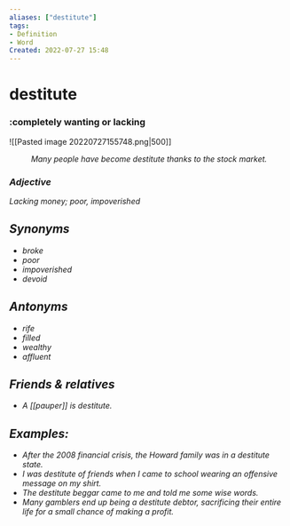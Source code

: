 ```yaml
---
aliases: ["destitute"]
tags:
- Definition 
- Word
Created: 2022-07-27 15:48  
---
```

# destitute
### :completely wanting or lacking

<span class='centerImg'> ![[Pasted image 20220727155748.png|500]] </span>
<center> <i>Many people have become destitute thanks to the stock market.<i></center>

### Adjective

Lacking money; poor, impoverished


## Synonyms 
- broke 
- poor 
- impoverished 
- devoid 

## Antonyms 
- rife 
- filled 
- wealthy 
- affluent 

## Friends & relatives
- A [[pauper]] is destitute.

## Examples: 
- After the 2008 financial crisis, the Howard family was in a destitute state.
- I was destitute of friends when I came to school wearing an offensive message on my shirt.
- The destitute beggar came to me and told me some wise words. 
- Many gamblers end up being a destitute debtor, sacrificing their entire life for a small chance of making a profit. 
